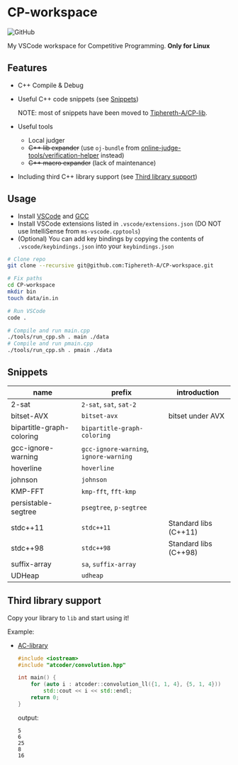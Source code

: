# CP-workspace

![GitHub](https://img.shields.io/github/license/Tiphereth-A/CP-workspace)

My VSCode workspace for Competitive Programming. **Only for Linux**

## Features

- C++ Compile & Debug
- Useful C++ code snippets (see [Snippets](#Snippets))

  NOTE: most of snippets have been moved to [Tiphereth-A/CP-lib](https://github.com/Tiphereth-A/CP-lib).

- Useful tools
  - Local judger
  - ~~C++ lib expander~~ (use `oj-bundle` from [online-judge-tools/verification-helper](https://github.com/online-judge-tools/verification-helper) instead)
  - ~~C++ macro expander~~ (lack of maintenance)
- Including third C++ library support (see [Third library support](#Third%20library%20support))

## Usage

- Install [VSCode](https://code.visualstudio.com/) and [GCC](https://gcc.gnu.org/)
- Install VSCode extensions listed in `.vscode/extensions.json` (DO NOT use IntelliSense from `ms-vscode.cpptools`)
- (Optional) You can add key bindings by copying the contents of `.vscode/keybindings.json` into your `keybindings.json`

```bash
# Clone repo
git clone --recursive git@github.com:Tiphereth-A/CP-workspace.git

# Fix paths
cd CP-workspace
mkdir bin
touch data/in.in

# Run VSCode
code .

# Compile and run main.cpp
./tools/run_cpp.sh . main ./data
# Compile and run pmain.cpp
./tools/run_cpp.sh . pmain ./data
```

## Snippets

| name                      | prefix                                 | introduction          |
| ------------------------- | -------------------------------------- | --------------------- |
| 2-sat                     | `2-sat`, `sat`, `sat-2`                |
| bitset-AVX                | `bitset-avx`                           | bitset under AVX      |
| bipartitle-graph-coloring | `bipartitle-graph-coloring`            |
| gcc-ignore-warning        | `gcc-ignore-warning`, `ignore-warning` |
| hoverline                 | `hoverline`                            |
| johnson                   | `johnson`                              |
| KMP-FFT                   | `kmp-fft`, `fft-kmp`                   |
| persistable-segtree       | `psegtree`, `p-segtree`                |
| stdc++11                  | `stdc++11`                             | Standard libs (C++11) |
| stdc++98                  | `stdc++98`                             | Standard libs (C++98) |
| suffix-array              | `sa`, `suffix-array`                   |
| UDHeap                    | `udheap`                               |

## Third library support

Copy your library to `lib` and start using it!

Example:

- [AC-library](https://github.com/atcoder/ac-library)

  ```cpp
  #include <iostream>
  #include "atcoder/convolution.hpp"

  int main() {
      for (auto i : atcoder::convolution_ll({1, 1, 4}, {5, 1, 4}))
          std::cout << i << std::endl;
      return 0;
  }
  ```

  output:

  ```text
  5
  6
  25
  8
  16
  ```
